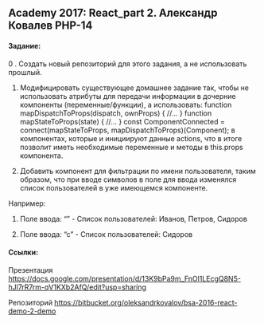 ## Academy 2017: React_part 2. Александр Ковалев PHP-14
#### Задание:

0 . Создать новый репозиторий для этого задания, а не использовать прошлый.

1.  Модифицировать существующее домашнее задание так, чтобы не использовать атрибуты для передачи информации в дочерние компоненты (переменные/функции), a использовать: function mapDispatchToProps(dispatch, ownProps) { //... } function mapStateToProps(state) { //... } const ComponentConnected = connect(mapStateToProps, mapDispatchToProps)(Component);
в компонентах, которые и инициируют данные actions, что в итоге позволит иметь необходимые переменные и методы в this.props компонента.

2. Добавить компонент для фильтрации по имени пользователя, таким образом, что при вводе символов в поле для ввода изменялся список пользователей в уже имеющемся компоненте.

Например:

1. Поле ввода: “” - Список пользователей: Иванов, Петров, Сидоров

2. Поле ввода: “с” - Список пользователей: Сидоров

#### Ссылки:

Презентация https://docs.google.com/presentation/d/13K9bPa9m_FnOl1LEcgQ8N5-hJl7rR7rm-qV1KXb2AfQ/edit?usp=sharing

Репозиторий https://bitbucket.org/oleksandrkovalov/bsa-2016-react-demo-2-demo
